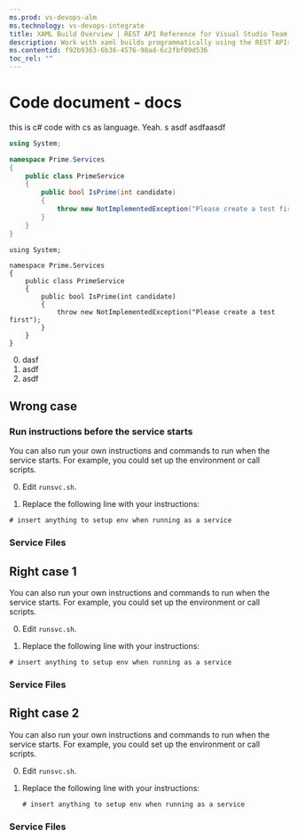 ```yaml
---
ms.prod: vs-devops-alm
ms.technology: vs-devops-integrate
title: XAML Build Overview | REST API Reference for Visual Studio Team Services and Team Foundation Server
description: Work with xaml builds programmatically using the REST APIs for Visual Studio Team Services and Team Foundation Server.
ms.contentid: f92b9363-6b36-4576-98ad-6c2fbf09d536
toc_rel: ""
---
```


# Code document - docs

this is c# code with cs as language. Yeah. s asdf
asdfaasdf
```cs
using System;

namespace Prime.Services
{
    public class PrimeService
    {
        public bool IsPrime(int candidate) 
        {
            throw new NotImplementedException("Please create a test first");
        } 
    }
}
```

```X++
using System;

namespace Prime.Services
{
    public class PrimeService
    {
        public bool IsPrime(int candidate) 
        {
            throw new NotImplementedException("Please create a test first");
        } 
    }
}
```

0. dasf
1. asdf
2. asdf


## Wrong case
### Run instructions before the service starts

You can also run your own instructions and commands to run when the service starts.  For example, you could set up the environment or call scripts.

0. Edit `runsvc.sh`.

0. Replace the following line with your instructions:

 ```
# insert anything to setup env when running as a service
 ```

<h3 id="service_files">Service Files</h3>

## Right case 1

You can also run your own instructions and commands to run when the service starts.  For example, you could set up the environment or call scripts.

0. Edit `runsvc.sh`.

0. Replace the following line with your instructions:

 ```
# insert anything to setup env when running as a service
 ```

<h3 id="service_files">Service Files</h3>

## Right case 2


You can also run your own instructions and commands to run when the service starts.  For example, you could set up the environment or call scripts.

0. Edit `runsvc.sh`.

0. Replace the following line with your instructions:

   ```
   # insert anything to setup env when running as a service
   ```

<h3 id="service_files">Service Files</h3>
